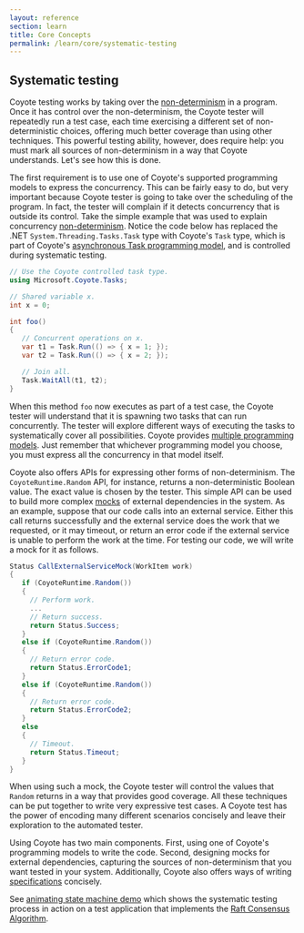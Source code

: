 ```yaml
---
layout: reference
section: learn
title: Core Concepts
permalink: /learn/core/systematic-testing
---
```


## Systematic testing

Coyote testing works by taking over the [non-determinism](../core/non-determinism) in a program.
Once it has control over the non-determinism, the Coyote tester will repeatedly run a test case,
each time exercising a different set of non-deterministic choices, offering much better coverage
than using other techniques. This powerful testing ability, however, does require help: you must
mark all sources of non-determinism in a way that Coyote understands. Let's see how this is done.

The first requirement is to use one of Coyote's supported programming models to express the
concurrency. This can be fairly easy to do, but very important because Coyote tester is going to
take over the scheduling of the program. In fact, the tester will complain if it detects concurrency
that is outside its control. Take the simple example that was used to explain concurrency
[non-determinism](../core/non-determinism). Notice the code below has replaced the .NET
`System.Threading.Tasks.Task` type with Coyote's `Task` type, which is part of Coyote's
[asynchronous Task programming model](../programming-models/async/overview), and is controlled
during systematic testing.

```c#
// Use the Coyote controlled task type.
using Microsoft.Coyote.Tasks;

// Shared variable x.
int x = 0;

int foo()
{
   // Concurrent operations on x.
   var t1 = Task.Run(() => { x = 1; });
   var t2 = Task.Run(() => { x = 2; });

   // Join all.
   Task.WaitAll(t1, t2);
}
```

When this method `foo` now executes as part of a test case, the Coyote tester will understand that
it is spawning two tasks that can run concurrently. The tester will explore different ways of
executing the tasks to systematically cover all possibilities. Coyote provides [multiple programming
models](../overview/what-is-coyote). Just remember that whichever programming model you choose,
you must express all the concurrency in that model itself.

Coyote also offers APIs for expressing other forms of non-determinism. The `CoyoteRuntime.Random`
API, for instance, returns a non-deterministic Boolean value. The exact value is chosen by the
tester. This simple API can be used to build more complex
[mocks](https://en.wikipedia.org/wiki/Mock_object) of external dependencies in the system. As an
example, suppose that our code calls into an external service. Either this call returns successfully
and the external service does the work that we requested, or it may timeout, or return an error code
if the external service is unable to perform the work at the time. For testing our code, we will
write a mock for it as follows.

```c#
Status CallExternalServiceMock(WorkItem work)
{
   if (CoyoteRuntime.Random())
   {
     // Perform work.
     ...
     // Return success.
     return Status.Success;
   }
   else if (CoyoteRuntime.Random())
   {
     // Return error code.
     return Status.ErrorCode1;
   }
   else if (CoyoteRuntime.Random())
   {
     // Return error code.
     return Status.ErrorCode2;
   }
   else
   {
     // Timeout.
     return Status.Timeout;
   }
}
```

When using such a mock, the Coyote tester will control the values that `Random` returns in a way
that provides good coverage. All these techniques can be put together to write very expressive test
cases. A Coyote test has the power of encoding many different scenarios concisely and leave their
exploration to the automated tester.

Using Coyote has two main components. First, using one of Coyote's programming models to write the
code. Second, designing mocks for external dependencies, capturing the sources of non-determinism
that you want tested in your system. Additionally, Coyote also offers ways of writing
[specifications](../specifications/overview) concisely.

See [animating state machine demo](/coyote/learn/programming-models/actors/state-machine-demo) which
shows the systematic testing process in action on a test application that implements the [Raft
Consensus Algorithm](https://raft.github.io/).
